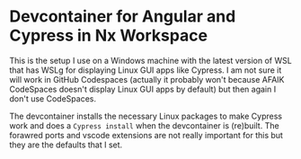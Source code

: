 # Devcontainer for Angular and Cypress in Nx Workspace

This is the setup I use on a Windows machine with the latest version of WSL that has WSLg for displaying Linux GUI apps like Cypress. I am not sure it will work in GitHub Codespaces (actually it probably won't because AFAIK CodeSpaces doesn't display Linux GUI apps by default) but then again I don't use CodeSpaces.

The devcontainer installs the necessary Linux packages to make Cypress work and does a `Cypress install` when the devcontainer is (re)built. The forawred ports and vscode extensions are not really important for this but they are the defaults that I set.
